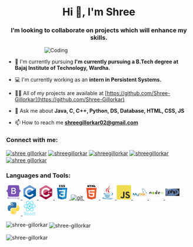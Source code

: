 <h1 align="center">Hi 👋, I'm Shree</h1>
<h3 align="center">I’m looking to collaborate on projects which will enhance my skills.</h3>
<img align="right" alt="Coding" width="400" src="https://64.media.tumblr.com/c75aec5ef73a7d164e629e7032584f4f/tumblr_pgny3sxpVZ1v05rsfo1_500.gifv">

<p align="left"> <a href="https://twitter.com/" target="blank"><img src="https://img.shields.io/twitter/follow/?logo=twitter&style=for-the-badge" alt="" /></a> </p>

- 🌱 I'm currently pursuing **I'm currently pursuing a B.Tech degree at Bajaj Institute of Technology, Wardha.**

- 💻 I'm currently working as an **intern in Persistent Systems.**

- 👨‍💻 All of my projects are available at [https://github.com/Shree-Gillorkar](https://github.com/Shree-Gillorkar)

- 💬 Ask me about **Java, C, C++, Python, DS, Database, HTML, CSS, JS**

- 📫 How to reach me **shreegillorkar02@gmail.com**

<h3 align="left">Connect with me:</h3>
<p align="left">
<a href="https://linkedin.com/in/shree gillorkar" target="blank"><img align="center" src="https://raw.githubusercontent.com/rahuldkjain/github-profile-readme-generator/master/src/images/icons/Social/linked-in-alt.svg" alt="shree gillorkar" height="30" width="40" /></a>
<a href="https://instagram.com/shreegillorkar" target="blank"><img align="center" src="https://raw.githubusercontent.com/rahuldkjain/github-profile-readme-generator/master/src/images/icons/Social/instagram.svg" alt="shreegillorkar" height="30" width="40" /></a>
<a href="https://www.hackerrank.com/shreegillorkar" target="blank"><img align="center" src="https://raw.githubusercontent.com/rahuldkjain/github-profile-readme-generator/master/src/images/icons/Social/hackerrank.svg" alt="shreegillorkar" height="30" width="40" /></a>
<a href="https://www.leetcode.com/shreegillorkar" target="blank"><img align="center" src="https://raw.githubusercontent.com/rahuldkjain/github-profile-readme-generator/master/src/images/icons/Social/leet-code.svg" alt="shreegillorkar" height="30" width="40" /></a>
<a href="https://auth.geeksforgeeks.org/user/shree gillorkar" target="blank"><img align="center" src="https://raw.githubusercontent.com/rahuldkjain/github-profile-readme-generator/master/src/images/icons/Social/geeks-for-geeks.svg" alt="shree gillorkar" height="30" width="40" /></a>
</p>

<h3 align="left">Languages and Tools:</h3>
<p align="left"> <a href="https://getbootstrap.com" target="_blank" rel="noreferrer"> <img src="https://raw.githubusercontent.com/devicons/devicon/master/icons/bootstrap/bootstrap-plain-wordmark.svg" alt="bootstrap" width="40" height="40"/> </a> <a href="https://www.cprogramming.com/" target="_blank" rel="noreferrer"> <img src="https://raw.githubusercontent.com/devicons/devicon/master/icons/c/c-original.svg" alt="c" width="40" height="40"/> </a> <a href="https://www.w3schools.com/cpp/" target="_blank" rel="noreferrer"> <img src="https://raw.githubusercontent.com/devicons/devicon/master/icons/cplusplus/cplusplus-original.svg" alt="cplusplus" width="40" height="40"/> </a> <a href="https://www.w3schools.com/css/" target="_blank" rel="noreferrer"> <img src="https://raw.githubusercontent.com/devicons/devicon/master/icons/css3/css3-original-wordmark.svg" alt="css3" width="40" height="40"/> </a> <a href="https://git-scm.com/" target="_blank" rel="noreferrer"> <img src="https://www.vectorlogo.zone/logos/git-scm/git-scm-icon.svg" alt="git" width="40" height="40"/> </a> <a href="https://www.w3.org/html/" target="_blank" rel="noreferrer"> <img src="https://raw.githubusercontent.com/devicons/devicon/master/icons/html5/html5-original-wordmark.svg" alt="html5" width="40" height="40"/> </a> <a href="https://www.java.com" target="_blank" rel="noreferrer"> <img src="https://raw.githubusercontent.com/devicons/devicon/master/icons/java/java-original.svg" alt="java" width="40" height="40"/> </a> <a href="https://developer.mozilla.org/en-US/docs/Web/JavaScript" target="_blank" rel="noreferrer"> <img src="https://raw.githubusercontent.com/devicons/devicon/master/icons/javascript/javascript-original.svg" alt="javascript" width="40" height="40"/> </a> <a href="https://www.mysql.com/" target="_blank" rel="noreferrer"> <img src="https://raw.githubusercontent.com/devicons/devicon/master/icons/mysql/mysql-original-wordmark.svg" alt="mysql" width="40" height="40"/> </a> <a href="https://nodejs.org" target="_blank" rel="noreferrer"> <img src="https://raw.githubusercontent.com/devicons/devicon/master/icons/nodejs/nodejs-original-wordmark.svg" alt="nodejs" width="40" height="40"/> </a> <a href="https://www.php.net" target="_blank" rel="noreferrer"> <img src="https://raw.githubusercontent.com/devicons/devicon/master/icons/php/php-original.svg" alt="php" width="40" height="40"/> </a> <a href="https://www.python.org" target="_blank" rel="noreferrer"> <img src="https://raw.githubusercontent.com/devicons/devicon/master/icons/python/python-original.svg" alt="python" width="40" height="40"/> </a> <a href="https://reactjs.org/" target="_blank" rel="noreferrer"> <img src="https://raw.githubusercontent.com/devicons/devicon/master/icons/react/react-original-wordmark.svg" alt="react" width="40" height="40"/> </a> </p>

<p><img align="left" src="https://github-readme-stats.vercel.app/api/top-langs?username=shree-gillorkar&show_icons=true&locale=en&layout=compact" alt="shree-gillorkar" /></p>

<p>&nbsp;<img align="center" src="https://github-readme-stats.vercel.app/api?username=shree-gillorkar&show_icons=true&locale=en" alt="shree-gillorkar" /></p>

<p><img align="center" src="https://github-readme-streak-stats.herokuapp.com/?user=shree-gillorkar&" alt="shree-gillorkar" /></p>
